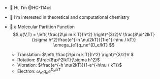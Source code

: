 - 👋 Hi, I’m @HC-114cs
- 👀 I’m interested in theoretical and computational chemistry
- 🎇 a Molecular Partition Function
  $$ q(V,T) = \left( \frac{2\pi m k T}{h^2} \right)^{3/2}V \frac{8\pi^2IkT}{\sigma h^2}\frac{e^{-h \nu/2kT}}{1-e^{-h\nu / kT}} \omega_{e1}q_ne^{D_e/kT} $$
  
  - Translation: $\left( \frac{2\pi m k T}{h^2} \right)^{3/2}V $
  - Rotation: $\frac{8\pi^2IkT}{\sigma h^2}$
  - Vibration: $\frac{e^{-h \nu/2kT}}{1-e^{-h\nu / kT}}$
  - Electron: $\omega_{e1}q_ne^{D_e/kT}$
<!---
HC-114cs/HC-114cs is a ✨ special ✨ repository because its `README.md` (this file) appears on your GitHub profile.
You can click the Preview link to take a look at your changes.
--->
